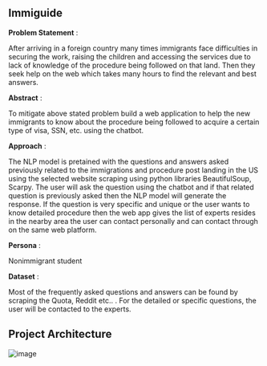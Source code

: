 
## Immiguide

**Problem Statement** : 

After arriving in a foreign country many times immigrants face difficulties in securing the work, raising the children and accessing the services due to lack of knowledge of the procedure being followed on that land. Then they seek help on the web which takes many hours to find the relevant and best answers.

**Abstract** : 

To mitigate above stated problem build a web application to help the new immigrants to know about the procedure being followed to acquire a certain type of visa, SSN, etc. using the chatbot.

**Approach** :

The NLP model is pretained with the questions and answers asked previously related to the immigrations and procedure post landing in the US using the selected website scraping using python libraries BeautifulSoup, Scarpy. The user will ask the question using the chatbot and if that related question is previously asked then the NLP model will generate the response. If the question is very specific and unique or the user wants to know detailed procedure then the web app gives the list of experts resides in the nearby area the user can contact personally and can contact through on the same web platform. 

**Persona** :

Nonimmigrant student  

**Dataset** : 

Most of the frequently asked questions and answers can be found by scraping the Quota, Reddit etc.. . For the detailed or specific questions, the user will be contacted to the experts. 


## Project Architecture 


![image](https://user-images.githubusercontent.com/29173069/117520307-64ec6c80-af5c-11eb-91ba-dbbe4aea3ef3.png)

